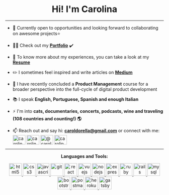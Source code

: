 <h1 align="center">Hi! I'm Carolina </h1> 
<hr>

- 👯 Currently open to opportunities and looking forward to collaborating on awesome projects⭐

- 👩‍💻 Check out my **[Portfolio](https://www.carolinadorella.com/)** ✔️

- 📄 To know more about my experiences, you can take a look at my **[Resume](https://drive.google.com/file/d/1fG6CyPso9AnwvsLvW3xpRFnD9tiZidVC/view)**

- ✏️ I sometimes feel inspired and write articles on **[Medium](https://medium.com/@caroldorella)**

- 🌱 I have recently concluded a **Product Management** course for a broader perspective into the full-cycle of digital product development 

- 📚 I speak **English, Portuguese, Spanish and enough Italian**

- ⚡ I'm into **cats, documentaries, concerts, podcasts, wine and traveling (108 countries and counting!) 🌎**

- 📫 Reach out and say hi: **caroldorella@gmail.com** or connect with me: <a href="https://linkedin.com/in/carolinadorella" target="blank"><img align="center" src="https://cdn.jsdelivr.net/npm/simple-icons@3.0.1/icons/linkedin.svg" alt="carolinadorella" height="30" width="40" /></a>
<a href="https://twitter.com/carolinadorella" target="blank"><img align="center" src="https://cdn.jsdelivr.net/npm/simple-icons@3.0.1/icons/twitter.svg" alt="carolinadorella" height="30" width="40" /></a>
<a href="https://medium.com/@caroldorella" target="blank"><img align="center" src="https://cdn.jsdelivr.net/npm/simple-icons@3.0.1/icons/medium.svg" alt="@caroldorella" height="30" width="40" /></a>
<a href="https://fb.com/carolina.dorella" target="blank"><img align="center" src="https://cdn.jsdelivr.net/npm/simple-icons@3.0.1/icons/facebook.svg" alt="carolina.dorella" height="30" width="40" /></a>

<hr>

<p align="center"><strong>Languages and Tools:</strong></p>
<p align="center"> <a href="https://www.w3.org/html/" target="_blank"> <img
      src="https://devicons.github.io/devicon/devicon.git/icons/html5/html5-original-wordmark.svg" alt="html5"
      width="40" height="40" /> </a>
  <a href="https://www.w3schools.com/css/" target="_blank"> <img
      src="https://devicons.github.io/devicon/devicon.git/icons/css3/css3-original-wordmark.svg" alt="css3" width="40"
      height="40" /> </a>
  <a href="https://developer.mozilla.org/en-US/docs/Web/JavaScript" target="_blank">
    <img src="https://devicons.github.io/devicon/devicon.git/icons/javascript/javascript-original.svg" alt="javascript"
      width="40" height="40" /> </a>
  <a href="https://git-scm.com/" target="_blank"> <img src="https://www.vectorlogo.zone/logos/git-scm/git-scm-icon.svg"
      alt="git" width="40" height="40" /> </a>
  <a href="https://reactjs.org/" target="_blank"> <img
      src="https://devicons.github.io/devicon/devicon.git/icons/react/react-original-wordmark.svg" alt="react"
      width="40" height="40" /> </a>
  <a href="https://vuejs.org/" target="_blank"> <img
      src="https://devicons.github.io/devicon/devicon.git/icons/vuejs/vuejs-original-wordmark.svg" alt="vuejs"
      width="40" height="40" /> </a>
  <a href="https://nodejs.org" target="_blank"> <img
      src="https://devicons.github.io/devicon/devicon.git/icons/nodejs/nodejs-original-wordmark.svg" alt="nodejs"
      width="40" height="40" /> </a>
  <a href="https://expressjs.com" target="_blank"> <img
      src="https://devicons.github.io/devicon/devicon.git/icons/express/express-original-wordmark.svg" alt="express"
      width="40" height="40" /> </a>
  <a href="https://www.ruby-lang.org/en/" target="_blank"> <img
      src="https://devicons.github.io/devicon/devicon.git/icons/ruby/ruby-original-wordmark.svg" alt="ruby" width="40"
      height="40" /> </a>
  <a href="https://rubyonrails.org" target="_blank"> <img
      src="https://devicons.github.io/devicon/devicon.git/icons/rails/rails-original-wordmark.svg" alt="rails"
      width="40" height="40" /> </a>
  <a href="https://www.mysql.com/" target="_blank"> <img
      src="https://devicons.github.io/devicon/devicon.git/icons/mysql/mysql-original-wordmark.svg" alt="mysql"
      width="40" height="40" /> </a>
    <a href="https://getbootstrap.com" target="_blank">
    <img src="https://devicons.github.io/devicon/devicon.git/icons/bootstrap/bootstrap-plain.svg" alt="bootstrap"
      width="40" height="40" /> </a>
    <a href="https://postman.com" target="_blank"> <img
      src="https://www.vectorlogo.zone/logos/getpostman/getpostman-icon.svg" alt="postman" width="40" height="40" />
  </a> 
    <a href="https://heroku.com" target="_blank"> <img src="https://www.vectorlogo.zone/logos/heroku/heroku-icon.svg"
      alt="heroku" width="40" height="40" /> </a>
  <a href="https://www.gatsbyjs.com/" target="_blank"> <img
      src="https://www.vectorlogo.zone/logos/gatsbyjs/gatsbyjs-icon.svg" alt="gatsby" width="40" height="40" /> </a></p>




